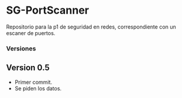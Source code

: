 # SG-PortScanner
Repositorio para la p1 de seguridad en redes, correspondiente con un escaner de puertos.

### Versiones
## Version 0.5
 - Primer commit.
 - Se piden los datos.
